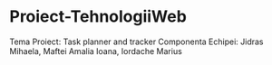 # Proiect-TehnologiiWeb
Tema Proiect: Task planner and tracker
Componenta Echipei: Jidras Mihaela, Maftei Amalia Ioana, Iordache Marius

